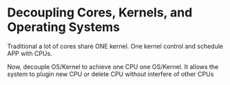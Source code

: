 # Decoupling Cores, Kernels, and Operating Systems

Traditional a lot of cores share ONE kernel. One kernel control and schedule APP with CPUs.

Now, decouple OS/Kernel to achieve one CPU one OS/Kernel. It allows the system to plugin new CPU or delete CPU without interfere of other CPUs
